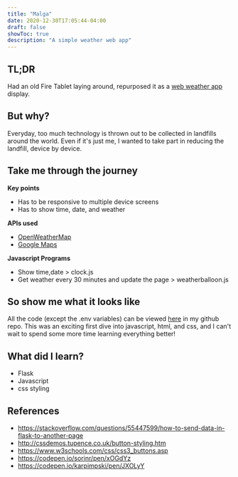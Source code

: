 ```yaml
---
title: "Malga"
date: 2020-12-30T17:05:44-04:00
draft: false
showToc: true
description: "A simple weather web app"
---
```


<!-- 
---
layout: post
title: malga
subtitle: 
cover-img: /assets/img/path.jpg
tags: [python, flask, html, css, javascript]
published: true
--- -->

## TL;DR 

Had an old Fire Tablet laying around, repurposed it as a [web weather app](http://43y3s.pythonanywhere.com/) display.

## But why?

Everyday, too much technology is thrown out to be collected in landfills around the world. Even if it's just me, I wanted to take part in reducing the landfill, device by device.

## Take me through the journey

**Key points**
- Has to be responsive to multiple device screens
- Has to show time, date, and weather

**APIs used**
- [OpenWeatherMap](https://openweathermap.org/)
- [Google Maps](https://maps.googleapis.com/) 

**Javascript Programs**
- Show time,date > clock.js 
- Get weather every 30 minutes and update the page > weatherballoon.js

## So show me what it looks like

All the code (except the .env variables) can be viewed [here](https://github.com/incub4t0r/malga) in my github repo. This was an exciting first dive into javascript, html, and css, and I can't wait to spend some more time learning everything better!

## **What did I learn?**
- Flask
- Javascript
- css styling

## References

- https://stackoverflow.com/questions/55447599/how-to-send-data-in-flask-to-another-page
- http://cssdemos.tupence.co.uk/button-styling.htm 
- https://www.w3schools.com/css/css3_buttons.asp 
- https://codepen.io/sorinr/pen/xOGdYz
- https://codepen.io/karpimpski/pen/JXOLyY 
